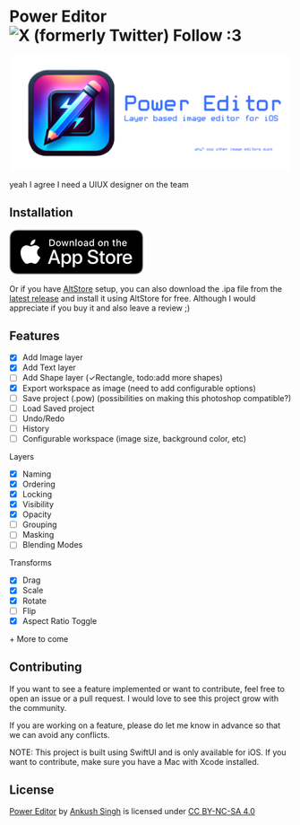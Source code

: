 # Power Editor ![X (formerly Twitter) Follow](https://img.shields.io/twitter/follow/PowerEditor_?style=social) :3

![banner](./assets/banner.png)

yeah I agree I need a UIUX designer on the team

## Installation

[![download](./assets/download.svg)](https://apps.apple.com/us/app/power-editor/id6739633465?platform=iphone)

Or if you have [AltStore](altstore.io) setup, you can also download the .ipa file from the [latest release](https://github.com/ankushKun/power-editor/releases) and install it using AltStore for free. Although I would appreciate if you buy it and also leave a review ;)

## Features

- [x] Add Image layer
- [x] Add Text layer
- [ ] Add Shape layer (✓Rectangle, todo:add more shapes)
- [x] Export workspace as image (need to add configurable options)
- [ ] Save project (.pow) (possibilities on making this photoshop compatible?)
- [ ] Load Saved project
- [ ] Undo/Redo
- [ ] History
- [ ] Configurable workspace (image size, background color, etc)

Layers
- [x] Naming
- [x] Ordering
- [x] Locking
- [x] Visibility
- [x] Opacity
- [ ] Grouping
- [ ] Masking
- [ ] Blending Modes

Transforms
- [x] Drag
- [x] Scale
- [x] Rotate
- [ ] Flip
- [x] Aspect Ratio Toggle

\+ More to come

## Contributing

If you want to see a feature implemented or want to contribute, feel free to open an issue or a pull request. I would love to see this project grow with the community.

If you are working on a feature, please do let me know in advance so that we can avoid any conflicts.

NOTE: This project is built using SwiftUI and is only available for iOS. If you want to contribute, make sure you have a Mac with Xcode installed. 

## License

<p xmlns:cc="http://creativecommons.org/ns#" xmlns:dct="http://purl.org/dc/terms/"><a property="dct:title" rel="cc:attributionURL" href="https://github.com/ankushKun/power-editor">Power Editor</a> by <a rel="cc:attributionURL dct:creator" property="cc:attributionName" href="https://x.com/ankushKun_">Ankush Singh</a> is licensed under <a href="https://creativecommons.org/licenses/by-nc-sa/4.0/?ref=chooser-v1" target="_blank" rel="license noopener noreferrer" style="display:inline-block;">CC BY-NC-SA 4.0<img style="height:22px!important;margin-left:3px;vertical-align:text-bottom;" src="https://mirrors.creativecommons.org/presskit/icons/cc.svg?ref=chooser-v1" alt=""><img style="height:22px!important;margin-left:3px;vertical-align:text-bottom;" src="https://mirrors.creativecommons.org/presskit/icons/by.svg?ref=chooser-v1" alt=""><img style="height:22px!important;margin-left:3px;vertical-align:text-bottom;" src="https://mirrors.creativecommons.org/presskit/icons/nc.svg?ref=chooser-v1" alt=""><img style="height:22px!important;margin-left:3px;vertical-align:text-bottom;" src="https://mirrors.creativecommons.org/presskit/icons/sa.svg?ref=chooser-v1" alt=""></a></p>
